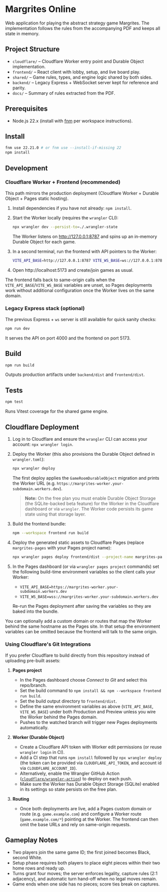 # Margrites Online

Web application for playing the abstract strategy game Margrites. The implementation follows the rules from the accompanying PDF and keeps all state in memory.

## Project Structure

- `cloudflare/` – Cloudflare Worker entry point and Durable Object implementation.
- `frontend/` – React client with lobby, setup, and live board play.
- `shared/` – Game rules, types, and engine logic shared by both sides.
- `backend/` – Legacy Express + WebSocket server kept for reference and parity.
- `docs/` – Summary of rules extracted from the PDF.

## Prerequisites

- Node.js 22.x (install with [fnm](https://github.com/Schniz/fnm) per workspace instructions).

## Install

```bash
fnm use 22.21.0 # or fnm use --install-if-missing 22
npm install
```

## Development

### Cloudflare Worker + Frontend (recommended)

This path mirrors the production deployment (Cloudflare Worker + Durable Object + Pages static hosting).

1. Install dependencies if you have not already: `npm install`.
2. Start the Worker locally (requires the `wrangler` CLI):

   ```bash
   npx wrangler dev --persist-to=./.wrangler-state
   ```

   The Worker listens on http://127.0.0.1:8787 and spins up an in-memory Durable Object for each game.

3. In a second terminal, run the frontend with API pointers to the Worker:

   ```bash
   VITE_API_BASE=http://127.0.0.1:8787 VITE_WS_BASE=ws://127.0.0.1:8787 npm --workspace frontend run dev
   ```

4. Open http://localhost:5173 and create/join games as usual.

The frontend falls back to same-origin calls when the `VITE_API_BASE`/`VITE_WS_BASE` variables are unset, so Pages deployments work without additional configuration once the Worker lives on the same domain.

### Legacy Express stack (optional)

The previous Express + `ws` server is still available for quick sanity checks:

```bash
npm run dev
```

It serves the API on port 4000 and the frontend on port 5173.

## Build

```bash
npm run build
```

Outputs production artifacts under `backend/dist` and `frontend/dist`.

## Tests

```bash
npm test
```

Runs Vitest coverage for the shared game engine.

## Cloudflare Deployment

1. Log in to Cloudflare and ensure the `wrangler` CLI can access your account: `npx wrangler login`.
2. Deploy the Worker (this also provisions the Durable Object defined in `wrangler.toml`):

   ```bash
   npx wrangler deploy
   ```

   The first deploy applies the `GameRoomDurableObject` migration and prints the Worker URL (e.g. `https://margrites-worker.your-subdomain.workers.dev`).

   > **Note:** On the free plan you must enable Durable Object Storage (the SQLite-backed beta feature) for the Worker in the Cloudflare dashboard or via `wrangler`. The Worker code persists its game state using that storage layer.

3. Build the frontend bundle:

   ```bash
   npm --workspace frontend run build
   ```

4. Deploy the generated static assets to Cloudflare Pages (replace `margrites-pages` with your Pages project name):

   ```bash
   npx wrangler pages deploy frontend/dist --project-name margrites-pages
   ```

5. In the Pages dashboard (or via `wrangler pages project` commands) set the following build-time environment variables so the client calls your Worker:

   - `VITE_API_BASE=https://margrites-worker.your-subdomain.workers.dev`
   - `VITE_WS_BASE=wss://margrites-worker.your-subdomain.workers.dev`

   Re-run the Pages deployment after saving the variables so they are baked into the bundle.

You can optionally add a custom domain or routes that map the Worker behind the same hostname as the Pages site. In that setup the environment variables can be omitted because the frontend will talk to the same origin.

### Using Cloudflare's Git Integrations

If you prefer Cloudflare to build directly from this repository instead of uploading pre-built assets:

1. **Pages project**
   - In the Pages dashboard choose *Connect to Git* and select this repo/branch.
   - Set the build command to `npm install && npm --workspace frontend run build`.
   - Set the build output directory to `frontend/dist`.
   - Define the same environment variables as above (`VITE_API_BASE`, `VITE_WS_BASE`) under both Production and Preview unless you wire the Worker behind the Pages domain.
   - Pushes to the watched branch will trigger new Pages deployments automatically.

2. **Worker (Durable Object)**
   - Create a Cloudflare API token with Worker edit permissions (or reuse `wrangler login` in CI).
   - Add a CI step that runs `npm install` followed by `npx wrangler deploy` (the token can be provided via `CLOUDFLARE_API_TOKEN`, and account id via `CLOUDFLARE_ACCOUNT_ID`).
   - Alternatively, enable the Wrangler GitHub Action ([`cloudflare/wrangler-action`](https://github.com/cloudflare/wrangler-action)) to deploy on each push.
   - Make sure the Worker has Durable Object Storage (SQLite) enabled in its settings so state persists on the free plan.

3. **Routing**
   - Once both deployments are live, add a Pages custom domain or route (e.g. `game.example.com`) and configure a Worker route (`game.example.com/*`) pointing at the Worker. The frontend can then omit the base URLs and rely on same-origin requests.

## Gameplay Notes

- Two players join the same game ID; the first joined becomes Black, second White.
- Setup phase requires both players to place eight pieces within their two home rows and ready up.
- Turns grant four moves; the server enforces legality, capture rules (2:1 adjacency), and automatic turn hand-off when no legal moves remain.
- Game ends when one side has no pieces; score ties break on captures.
